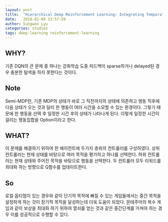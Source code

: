 ```yaml
---
layout: post
title:  "Hierarchical Deep Reinforcement Learning: Integrating Temporal Abstraction and Intrinsic Motivation"
date:   2018-02-09 13:57:59
author: Sungwon Lyu
categories: studies
tags: deep-learning reinforcement-learning
---
```

## WHY? 
기존 DQN의 큰 문제 중 하나는 강화학습 도중 피드백이 sparse하거나 delayed된 경우 충분한 탐색을 하지 못한다는 것이다. 

## Note
Semi-MDP란, 기존 MDP의 상태가 바로 그 직전까지의 상태에 의존하고 행동 직후에 다음 상태가 오는 것과 달리 한 행동이 여러 시간을 소모할 수 있는 환경이다. 그렇기 때문에 한 행동을 선택 후 일정한 시간 후의 상태가 나타나게 된다. 이렇게 일정한 시간이 걸리는 행동집합을 Option이라고 한다. 

## WHAT?
이 문제를 해결하기 위하여 한 에이전트에 두가지 층위의 컨트롤러를 구성하였다. 상위 컨트롤러는 현재 상태를 바탕으로 여러 목적을 평가하고 하나를 선택한다. 하위 컨트롤러는 현재 상태와 주어진 목적을 바탕으로 행동을 선택한다. 두 컨트롤러 모두 리워드를 최대화 하는 방향으로 Q함수를 업데이트한다. 

## So
로컬 옵티멈이 있는 경우와 같이 단기적 목적에 빠질 수 있는 게임들에서는 중간 목적을 설정하게 하는 것이 장기적 목적을 달성하는데 더욱 도움이 되었다. 몬테주마의 복수 게임과 같이 보상을 최대화 하기 위하여 열쇠를 얻는 것과 같은 중간단계를 거쳐야 하는 경우 이를 성공적으로 수행할 수 있다. 